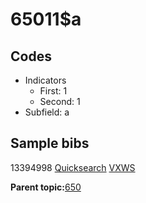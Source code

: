 # 65011$a

## Codes

-   Indicators
    -   First: 1
    -   Second: 1
-   Subfield: a

## Sample bibs

13394998 [Quicksearch](https://search.library.yale.edu/catalog/13394998) [VXWS](http://prodorbis.library.yale.edu:7014/vxws/GetHoldingsService?bibId=13394998)

**Parent topic:**[650](../../tags/650/650.md)

